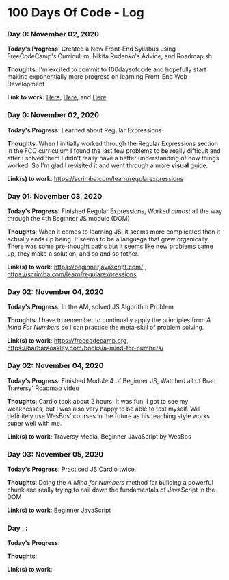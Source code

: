 # 100 Days Of Code - Log

### Day 0: November 02, 2020

**Today's Progress**: Created a New Front-End Syllabus using FreeCodeCamp's Curriculum, Nikita Rudenko's Advice, and Roadmap.sh 

**Thoughts:** I'm excited to commit to 100daysofcode and hopefully start making exponentially more progress on learning Front-End Web Development

**Link to work:** [Here](https://www.freecodecamp.org/news/a-practical-guide-to-learning-front-end-development-for-beginners-da6516505e41/), [Here](https://www.freecodecamp.org/learn), and [Here](https://roadmap.sh/)

### Day 0: November 02, 2020

**Today's Progress**: Learned about Regular Expressions

**Thoughts**: When I initially worked through the Regular Expressions section in the FCC curriculum I found the last few problems to be really difficult and after I solved them I didn't really have a better understanding of how things worked. So I'm glad I revisited it and went through a more **visual** guide. 

**Link(s) to work**: https://scrimba.com/learn/regularexpressions

### Day 01: November 03, 2020

**Today's Progress**: Finished Regular Expressions, Worked *almost* all the way through the 4th Beginner JS module (DOM)

**Thoughts**: When it comes to learning JS, it seems more complicated than it actually ends up being. It seems to be a language that grew organically. There was some pre-thought paths but it seems like new problems came up, they make a solution, and so and so fother. 

**Link(s) to work**: https://beginnerjavascript.com/ , https://scrimba.com/learn/regularexpressions

### Day 02: November 04, 2020

**Today's Progress**: In the AM, solved JS Algorithm Problem

**Thoughts**: I have to remember to continually apply the principles from *A Mind For Numbers* so I can practice the meta-skill of problem solving. 

**Link(s) to work**: https://freecodecamp.org, https://barbaraoakley.com/books/a-mind-for-numbers/

### Day 02: November 04, 2020

**Today's Progress**: Finished Module 4 of Beginner JS, Watched all of Brad Traversy' Roadmap video

**Thoughts**: Cardio took about 2 hours, it was fun, I got to see my weaknesses, but I was also very happy to be able to test myself. Will definitely use WesBos' courses in the future as his teaching style works super well with me.

**Link(s) to work**: Traversy Media, Beginner JavaScript by WesBos


### Day 03: November 05, 2020 

**Today's Progress**: Practiced JS Cardio twice.

**Thoughts**:  Doing the *A Mind for Numbers* method for building a powerful chunk and really trying to nail down the fundamentals of JavaScript in the DOM

**Link(s) to work**: Beginner JavaScript


### Day _: 

**Today's Progress**:

**Thoughts**: 

**Link(s) to work**:
